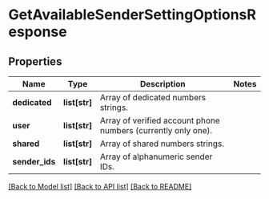 # GetAvailableSenderSettingOptionsResponse

## Properties
Name | Type | Description | Notes
------------ | ------------- | ------------- | -------------
**dedicated** | **list[str]** | Array of dedicated numbers strings. | 
**user** | **list[str]** | Array of verified account phone numbers (currently only one). | 
**shared** | **list[str]** | Array of shared numbers strings. | 
**sender_ids** | **list[str]** | Array of alphanumeric sender IDs. | 

[[Back to Model list]](../README.md#documentation-for-models) [[Back to API list]](../README.md#documentation-for-api-endpoints) [[Back to README]](../README.md)



